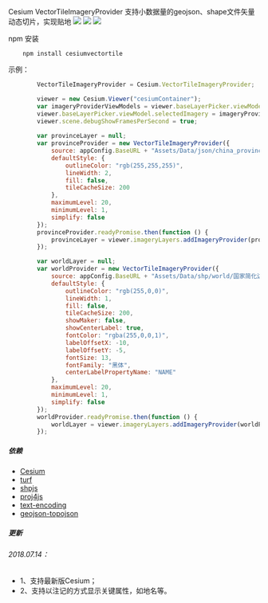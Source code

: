 ﻿Cesium VectorTileImageryProvider
支持小数据量的geojson、shape文件矢量动态切片，实现贴地
![](https://mikeswei.github.io/CesiumVectorTile/screenshot.jpg)
![](https://mikeswei.github.io/CesiumVectorTile/screenshot2.jpg)
![](https://mikeswei.github.io/CesiumVectorTile/screenshot3.jpg)

npm 安装

        npm install cesiumvectortile

示例：
```javascript 
        VectorTileImageryProvider = Cesium.VectorTileImageryProvider;

        viewer = new Cesium.Viewer("cesiumContainer");
        var imageryProviderViewModels = viewer.baseLayerPicker.viewModel.imageryProviderViewModels;
        viewer.baseLayerPicker.viewModel.selectedImagery = imageryProviderViewModels[imageryProviderViewModels.length - 1];
        viewer.scene.debugShowFramesPerSecond = true;
        
        var provinceLayer = null;
        var provinceProvider = new VectorTileImageryProvider({
            source: appConfig.BaseURL + "Assets/Data/json/china_province.geojson",
            defaultStyle: {
                outlineColor: "rgb(255,255,255)",
                lineWidth: 2,
                fill: false,
                tileCacheSize: 200
            },
            maximumLevel: 20,
            minimumLevel: 1,
            simplify: false
        });
        provinceProvider.readyPromise.then(function () {
            provinceLayer = viewer.imageryLayers.addImageryProvider(provinceProvider);
        });

        var worldLayer = null;
        var worldProvider = new VectorTileImageryProvider({
            source: appConfig.BaseURL + "Assets/Data/shp/world/国家简化边界.shp",
            defaultStyle: {
                outlineColor: "rgb(255,0,0)",
                lineWidth: 1,
                fill: false,
                tileCacheSize: 200,
                showMaker: false,
                showCenterLabel: true,
                fontColor: "rgba(255,0,0,1)",
                labelOffsetX: -10,
                labelOffsetY: -5,
                fontSize: 13,
                fontFamily: "黑体",
                centerLabelPropertyName: "NAME"
            },
            maximumLevel: 20,
            minimumLevel: 1,
            simplify: false
        });
        worldProvider.readyPromise.then(function () {
            worldLayer = viewer.imageryLayers.addImageryProvider(worldProvider);
        });
```
#####  依赖
* [Cesium](https://github.com/AnalyticalGraphicsInc/cesium)
* [turf](https://github.com/Turfjs/turf)
* [shpjs](https://github.com/calvinmetcalf/shapefile-js)
* [proj4js](https://github.com/proj4js/proj4js)
* [text-encoding](https://github.com/inexorabletash/text-encoding)
* [geojson-topojson](https://github.com/JeffPaine/geojson-topojson)
#####  更新
###### 2018.07.14：
* 1、支持最新版Cesium；
* 2、支持以注记的方式显示关键属性，如地名等。